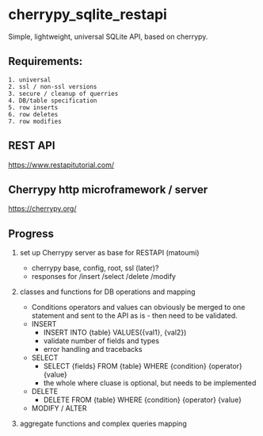 # cherrypy_sqlite_restapi

Simple, lightweight, universal SQLite API, based on cherrypy.

## Requirements:
    1. universal
    2. ssl / non-ssl versions
    3. secure / cleanup of querries
    4. DB/table specification
    5. row inserts
    6. row deletes
    7. row modifies

## REST API
https://www.restapitutorial.com/

## Cherrypy http microframework / server
https://cherrypy.org/

## Progress
1. set up Cherrypy server as base for RESTAPI (matoumi)
    - cherrypy base, config, root, ssl (later)?
    - responses for /insert /select /delete /modify
    
2. classes and functions for DB operations and mapping
    - Conditions operators and values can obviously be merged to one statement
      and sent to the API as is - then need to be validated.
    - INSERT
        - INSERT INTO {table} VALUES({val1}, {val2})
        - validate number of fields and types
        - error handling and tracebacks
    - SELECT
        - SELECT {fields} FROM {table} WHERE {condition} {operator} {value}
        - the whole where cluase is optional, but needs to be implemented
    - DELETE
        - DELETE FROM {table} WHERE {condition} {operator} {value}
    - MODIFY / ALTER

3. aggregate functions and complex queries mapping
